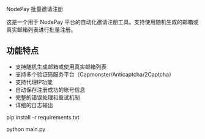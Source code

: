 NodePay 批量邀请注册

这是一个用于 NodePay 平台的自动化邀请注册工具。支持使用随机生成的邮箱或真实邮箱列表进行批量注册。

## 功能特点

- 支持随机生成邮箱或使用真实邮箱列表
- 支持多个验证码服务平台（Capmonster/Anticaptcha/2Captcha）
- 支持代理IP功能
- 自动保存注册成功的账号信息
- 完整的错误处理和重试机制
- 详细的日志输出

pip install -r requirements.txt

python main.py